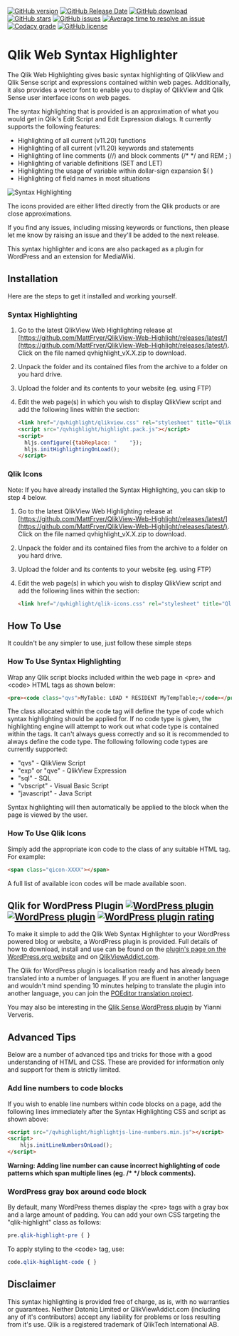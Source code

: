 [![GitHub version](https://img.shields.io/github/release/MattFryer/Qlik-Web-Highlight.svg?logo=github&logoColor=ffffff)](https://github.com/MattFryer/Qlik-Web-Highlight/releases/latest "Current release version")
[![GitHub Release Date](https://img.shields.io/github/release-date/MattFryer/Qlik-Web-Highlight.svg?logo=github&logoColor=ffffff)](https://github.com/MattFryer/Qlik-Web-Highlight/releases/latest "Date of the current release")
[![GitHub download](https://img.shields.io/github/downloads/MattFryer/Qlik-Web-Highlight/total.svg?logo=github&logoColor=ffffff)](https://github.com/MattFryer/Qlik-Web-Highlight/releases/latest "Total number of downloads")
[![GitHub stars](https://img.shields.io/github/stars/MattFryer/Qlik-Web-Highlight.svg?logo=github&logoColor=ffffff)](https://github.com/MattFryer/Qlik-Web-Highlight/stargazers "Number of people who have stared this repository")
[![GitHub issues](https://img.shields.io/github/issues-raw/MattFryer/Qlik-Web-Highlight.svg?logo=github&logoColor=ffffff)](https://github.com/MattFryer/Qlik-Web-Highlight/issues "Number of open issues")
[![Average time to resolve an issue](http://isitmaintained.com/badge/resolution/MattFryer/Qlik-Web-Highlight.svg)](http://isitmaintained.com/project/MattFryer/Qlik-Web-Highlight "Average time to resolve an issue")
[![Codacy grade](https://img.shields.io/codacy/grade/6109233a81c2417a9f1a213b312e0244.svg?logo=codacy&logoColor=ffffff)](https://www.codacy.com/app/MattFryer/Qlik-Web-Highlight "Codacy code quality grade")
[![GitHub license](https://img.shields.io/github/license/MattFryer/Qlik-Web-Highlight.svg?logo=gnu&logoColor=ffffff)](https://github.com/MattFryer/Qlik-Web-Highlight/blob/master/LICENSE)

# Qlik Web Syntax Highlighter

The Qlik Web Highlighting gives basic syntax highlighting of QlikView and Qlik Sense script and expressions contained within web pages. Additionally, it also provides a vector font to enable you to display of QlikView and Qlik Sense user interface icons on web pages.

The syntax highlighting that is provided is an approximation of what you would get in Qlik's Edit Script and Edit Expression dialogs. It currently supports the following features:

*  Highlighting of all current (v11.20) functions
*  Highlighting of all current (v11.20) keywords and statements
*  Highlighting of line comments (//) and block comments (/* */ and REM ; )
*  Highlighting of variable definitions (SET and LET)
*  Highlighting the usage of variable within dollar-sign expansion $( )
*  Highlighting of field names in most situations

![Syntax Highlighting](http://2.bp.blogspot.com/-h37l_MFTXsg/VEF85AJUa-I/AAAAAAAAAfE/EqTn5TPHBuU/s1600/screenshot-1.png)

The icons provided are either lifted directly from the Qlik products or are close approximations.

If you find any issues, including missing keywords or functions, then please let me know by raising an issue and they'll be added to the next release.

This syntax highlighter and icons are also packaged as a plugin for  WordPress and an extension for MediaWiki.

## Installation

Here are the steps to get it installed and working yourself.

### Syntax Highlighting

1.  Go to the latest QlikView Web Highlighting release at [https://github.com/MattFryer/QlikView-Web-Highlight/releases/latest/](https://github.com/MattFryer/QlikView-Web-Highlight/releases/latest/). Click on the file named qvhighlight_vX.X.zip to download.

2.  Unpack the folder and its contained files from the archive to a folder on you hard drive.

3.  Upload the folder and its contents to your website (eg. using FTP)

4.  Edit the web page(s) in which you wish to display QlikView script and add the following lines within the <head> section:
    ```html
    <link href="/qvhighlight/qlikview.css" rel="stylesheet" title="QlikView"></link>
    <script src="/qvhighlight/highlight.pack.js"></script>
    <script>
      hljs.configure({tabReplace: "    "});
      hljs.initHighlightingOnLoad();
    </script>
    ```

### Qlik Icons

Note: If you have already installed the Syntax Highlighting, you can skip to step 4 below.

1.  Go to the latest QlikView Web Highlighting release at [https://github.com/MattFryer/QlikView-Web-Highlight/releases/latest/](https://github.com/MattFryer/QlikView-Web-Highlight/releases/latest/). Click on the file named qvhighlight_vX.X.zip to download.

2.  Unpack the folder and its contained files from the archive to a folder on you hard drive.

3.  Upload the folder and its contents to your website (eg. using FTP)

4.  Edit the web page(s) in which you wish to display QlikView script and add the following lines within the <head> section:
    ```html
    <link href="/qvhighlight/qlik-icons.css" rel="stylesheet" title="Qlik Icons"></link>
    ```

## How To Use

It couldn't be any simpler to use, just follow these simple steps

### How To Use Syntax Highlighting

Wrap any Qlik script blocks included within the web page in &lt;pre&gt; and &lt;code&gt; HTML tags as shown below:

```html
<pre><code class="qvs">MyTable: LOAD * RESIDENT MyTempTable;</code></pre>
```

The class allocated within the code tag will define the type of code which syntax highlighting should be applied for. If no code type is given, the highlighting engine will attempt to work out what code type is contained within the tags. It can't always guess correctly and so it is recommended to always define the code type. The following following code types are currently supported:

*  "qvs" - QlikView Script
*  "exp" or "qve" - QlikView Expression
*  "sql" - SQL
*  "vbscript" - Visual Basic Script
*  "javascript" - Java Script

Syntax highlighting will then automatically be applied to the block when the page is viewed by the user.

### How To Use Qlik Icons

Simply add the appropriate icon code to the class of any suitable HTML tag. For example:

```html
<span class="qicon-XXXX"></span>
```

A full list of available icon codes will be made available soon.

## Qlik for WordPress Plugin [![WordPress plugin](https://img.shields.io/wordpress/plugin/v/qlikview-syntax-highlighter.svg?logo=wordpress&logoColor=ffffff)](https://wordpress.org/plugins/qlikview-syntax-highlighter/) [![WordPress plugin](https://img.shields.io/wordpress/plugin/dt/qlikview-syntax-highlighter.svg?logo=wordpress&logoColor=ffffff)](https://wordpress.org/plugins/qlikview-syntax-highlighter/) [![WordPress plugin rating](https://img.shields.io/wordpress/plugin/r/qlikview-syntax-highlighter.svg?logo=wordpress&logoColor=ffffff)](https://wordpress.org/plugins/qlikview-syntax-highlighter/)

To make it simple to add the Qlik Web Syntax Highlighter to your WordPress powered blog or website, a WordPress plugin is provided. Full details of how to download, install and use can be found on the [plugin's page on the WordPress.org website](https://wordpress.org/plugins/qlikview-syntax-highlighter/) and on [QlikViewAddict.com](http://www.qlikviewaddict.com/p/qlikview-wordpress-plugin.html).

The Qlik for WordPress plugin is localisation ready and has already been translated into a number of languages. If you are fluent in another language and wouldn't mind spending 10 minutes helping to translate the plugin into another language, you can join the [POEditor translation project](https://poeditor.com/join/project/Rv6E0gff81).

You may also be interesting in the [Qlik Sense WordPress plugin](https://wordpress.org/plugins/qlik-sense/) by Yianni Ververis. 

## Advanced Tips

Below are a number of advanced tips and tricks for those with a good understanding of HTML and CSS. These are provided for information only and support for them is strictly limited.

### Add line numbers to code blocks

If you wish to enable line numbers within code blocks on a page, add the following lines immediately after the Syntax Highlighting CSS and script as shown above:

```html
<script src="/qvhighlight/highlightjs-line-numbers.min.js"></script>
<script>
    hljs.initLineNumbersOnLoad();
</script>
```

__Warning: Adding line number can cause incorrect highlighting of code patterns which span multiple lines (eg. /* */ block comments).__

### WordPress gray box around code block

By default, many WordPress themes display the &lt;pre&gt; tags with a gray box and a large amount of padding. You can add your own CSS targeting the "qlik-highlight" class as follows:

```css
pre.qlik-highlight-pre { } 
```

To apply styling to the &lt;code&gt; tag, use:

```css
code.qlik-highlight-code { } 
```

## Disclaimer

This syntax highlighting is provided free of charge, as is, with no warranties or guarantees. Neither Datoniq Limited or QlikViewAddict.com (including any of it's contributors) accept any liability for problems or loss resulting from it's use. Qlik is a registered trademark of QlikTech International AB.
